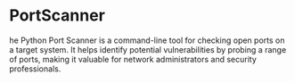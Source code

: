 # PortScanner
he Python Port Scanner is a command-line tool for checking open ports on a target system. It helps identify potential vulnerabilities by probing a range of ports, making it valuable for network administrators and security professionals.
